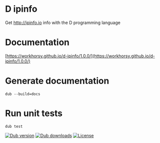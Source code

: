 # D ipinfo
Get http://ipinfo.io info with the D programming language

# Documentation

[https://workhorsy.github.io/d-ipinfo/1.0.0/](https://workhorsy.github.io/d-ipinfo/1.0.0/)

# Generate documentation

```
dub --build=docs
```

# Run unit tests

```
dub test
```

[![Dub version](https://img.shields.io/dub/v/d-ipinfo.svg)](https://code.dlang.org/packages/d-ipinfo)
[![Dub downloads](https://img.shields.io/dub/dt/d-ipinfo.svg)](https://code.dlang.org/packages/d-ipinfo)
[![License](https://img.shields.io/badge/license-BSL_1.0-blue.svg)](https://raw.githubusercontent.com/workhorsy/d-ipinfo/master/LICENSE)

